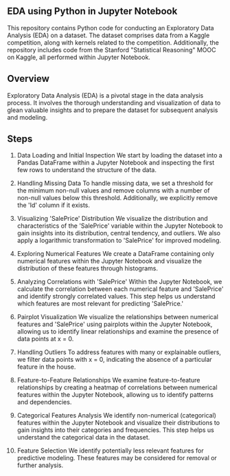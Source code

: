 ## EDA using Python in Jupyter Notebook

This repository contains Python code for conducting an Exploratory Data Analysis (EDA) on a dataset. The dataset comprises data from a Kaggle competition, along with kernels related to the competition. Additionally, the repository includes code from the Stanford "Statistical Reasoning" MOOC on Kaggle, all performed within Jupyter Notebook.

 
## Overview
Exploratory Data Analysis (EDA) is a pivotal stage in the data analysis process. It involves the thorough understanding and visualization of data to glean valuable insights and to prepare the dataset for subsequent analysis and modeling.

## Steps
1. Data Loading and Initial Inspection
We start by loading the dataset into a Pandas DataFrame within a Jupyter Notebook and inspecting the first few rows to understand the structure of the data.

2. Handling Missing Data
To handle missing data, we set a threshold for the minimum non-null values and remove columns with a number of non-null values below this threshold. Additionally, we explicitly remove the 'Id' column if it exists.

3. Visualizing 'SalePrice' Distribution
We visualize the distribution and characteristics of the 'SalePrice' variable within the Jupyter Notebook to gain insights into its distribution, central tendency, and outliers. We also apply a logarithmic transformation to 'SalePrice' for improved modeling.

4. Exploring Numerical Features
We create a DataFrame containing only numerical features within the Jupyter Notebook and visualize the distribution of these features through histograms.

5. Analyzing Correlations with 'SalePrice'
Within the Jupyter Notebook, we calculate the correlation between each numerical feature and 'SalePrice' and identify strongly correlated values. This step helps us understand which features are most relevant for predicting 'SalePrice.'

6. Pairplot Visualization
We visualize the relationships between numerical features and 'SalePrice' using pairplots within the Jupyter Notebook, allowing us to identify linear relationships and examine the presence of data points at x = 0.

7. Handling Outliers
To address features with many or explainable outliers, we filter data points with x = 0, indicating the absence of a particular feature in the house.

8. Feature-to-Feature Relationships
We examine feature-to-feature relationships by creating a heatmap of correlations between numerical features within the Jupyter Notebook, allowing us to identify patterns and dependencies.

9. Categorical Features Analysis
We identify non-numerical (categorical) features within the Jupyter Notebook and visualize their distributions to gain insights into their categories and frequencies. This step helps us understand the categorical data in the dataset.

10. Feature Selection
We identify potentially less relevant features for predictive modeling. These features may be considered for removal or further analysis.